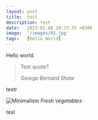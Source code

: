 ```yaml
---
layout: post
title:  test
description: test
date:   2023-02-06 20:23:35 +0300
image:  '/images/01.jpg'
tags:   [Hello World]
---
```

Hello world.

> Test quote?
>
> <cite>George Bernard Shaw</cite>

testr

![Minimalism]({{site.baseurl}}/images/test.jpg)
*Fresh vegetables*

test